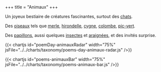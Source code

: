 +++
title = "Animaux"
+++

Un joyeux bestiaire de créatures fascinantes, surtout des [chats](/search.html?search-by=chat).

Des [oiseaux](/search.html?search-by=oiseau) tels que [merle](/search.html?search-by=merle), [hirondelle](/search.html?search-by=hirondelle), [cygne](/search.html?search-by=cygne), [colombe](/search.html?search-by=colombe), [pic-vert](../../seasons/5_cinquieme_saison/le_pic_vert).

Des [papillons](/search.html?search-by=papillon), aussi quelques [insectes](/search.html?search-by=insecte) et [araignées](/search.html?search-by=araignée), et des invités surprise.

{{< chartjs id="poemDay-animauxRadar" width="75%" jsFile="../../charts/taxonomy/poems-day-animaux-radar.js" />}}

{{< chartjs id="poems-animauxBar" width="75%" jsFile="../../charts/taxonomy/poems-animaux-bar.js" />}}